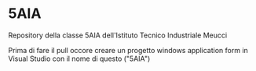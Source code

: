 # 5AIA
Repository della classe 5AIA dell'Istituto Tecnico Industriale Meucci

Prima di fare il pull occore creare un progetto windows application form in Visual Studio con il nome di questo ("5AIA")
